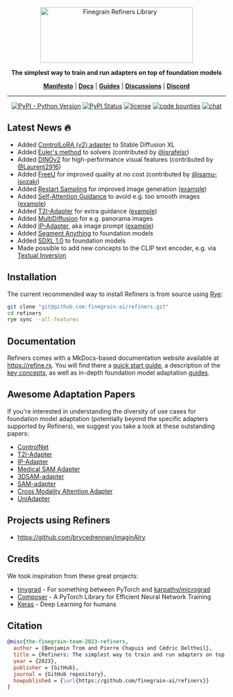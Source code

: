<div align="center">

<picture>
  <source media="(prefers-color-scheme: dark)" srcset="https://raw.githubusercontent.com/finegrain-ai/refiners/main/assets/logo_dark.png">
  <source media="(prefers-color-scheme: light)" srcset="https://raw.githubusercontent.com/finegrain-ai/refiners/main/assets/logo_light.png">
  <img alt="Finegrain Refiners Library" width="352" height="128" style="max-width: 100%;">
</picture>

**The simplest way to train and run adapters on top of foundation models**

[**Manifesto**](https://refine.rs/home/why/) | [**Docs**](https://refine.rs) | [**Guides**](https://refine.rs/guides/adapting_sdxl/) | [**Discussions**](https://github.com/finegrain-ai/refiners/discussions) | [**Discord**](https://discord.gg/mCmjNUVV7d)

______________________________________________________________________

[![PyPI - Python Version](https://img.shields.io/pypi/pyversions/refiners)](https://pypi.org/project/refiners/)
[![PyPI Status](https://badge.fury.io/py/refiners.svg)](https://badge.fury.io/py/refiners)
[![license](https://img.shields.io/badge/license-MIT-blue)](/LICENSE)
[![code bounties](https://img.shields.io/badge/code-bounties-blue)](https://finegrain.ai/bounties)
[![chat](https://img.shields.io/discord/1179456777406922913?logo=discord&logoColor=white&color=%235765F2)](https://discord.gg/mCmjNUVV7d)
</div>

## Latest News 🔥

- Added [ControlLoRA (v2) adapter](https://github.com/HighCWu/control-lora-v2) to Stable Diffusion XL
- Added [Euler's method](https://arxiv.org/abs/2206.00364) to solvers (contributed by [@israfelsr](https://github.com/israfelsr))
- Added [DINOv2](https://github.com/facebookresearch/dinov2) for high-performance visual features (contributed by [@Laurent2916](https://github.com/Laurent2916))
- Added [FreeU](https://github.com/ChenyangSi/FreeU) for improved quality at no cost (contributed by [@isamu-isozaki](https://github.com/isamu-isozaki))
- Added [Restart Sampling](https://github.com/Newbeeer/diffusion_restart_sampling) for improved image generation ([example](https://github.com/Newbeeer/diffusion_restart_sampling/issues/4))
- Added [Self-Attention Guidance](https://github.com/KU-CVLAB/Self-Attention-Guidance/) to avoid e.g. too smooth images ([example](https://github.com/SusungHong/Self-Attention-Guidance/issues/4))
- Added [T2I-Adapter](https://github.com/TencentARC/T2I-Adapter) for extra guidance ([example](https://github.com/TencentARC/T2I-Adapter/discussions/93))
- Added [MultiDiffusion](https://github.com/omerbt/MultiDiffusion) for e.g. panorama images
- Added [IP-Adapter](https://github.com/tencent-ailab/IP-Adapter), aka image prompt ([example](https://github.com/tencent-ailab/IP-Adapter/issues/92))
- Added [Segment Anything](https://github.com/facebookresearch/segment-anything) to foundation models
- Added [SDXL 1.0](https://github.com/Stability-AI/generative-models) to foundation models
- Made possible to add new concepts to the CLIP text encoder, e.g. via [Textual Inversion](https://arxiv.org/abs/2208.01618)

## Installation

The current recommended way to install Refiners is from source using [Rye](https://rye-up.com/):

```bash
git clone "git@github.com:finegrain-ai/refiners.git"
cd refiners
rye sync --all-features
```

## Documentation

Refiners comes with a MkDocs-based documentation website available at https://refine.rs. You will find there a [quick start guide](https://refine.rs/getting-started/recommended/), a description of the [key concepts](https://refine.rs/concepts/chain/), as well as in-depth foundation model adaptation [guides](https://refine.rs/guides/adapting_sdxl/).

## Awesome Adaptation Papers

If you're interested in understanding the diversity of use cases for foundation model adaptation (potentially beyond the specific adapters supported by Refiners), we suggest you take a look at these outstanding papers:

- [ControlNet](https://arxiv.org/abs/2302.05543)
- [T2I-Adapter](https://arxiv.org/abs/2302.08453)
- [IP-Adapter](https://arxiv.org/abs/2308.06721)
- [Medical SAM Adapter](https://arxiv.org/abs/2304.12620)
- [3DSAM-adapter](https://arxiv.org/abs/2306.13465)
- [SAM-adapter](https://arxiv.org/abs/2304.09148)
- [Cross Modality Attention Adapter](https://arxiv.org/abs/2307.01124)
- [UniAdapter](https://arxiv.org/abs/2302.06605)

## Projects using Refiners

- https://github.com/brycedrennan/imaginAIry

## Credits

We took inspiration from these great projects:

- [tinygrad](https://github.com/tinygrad/tinygrad) - For something between PyTorch and [karpathy/micrograd](https://github.com/karpathy/micrograd)
- [Composer](https://github.com/mosaicml/composer) - A PyTorch Library for Efficient Neural Network Training
- [Keras](https://github.com/keras-team/keras) - Deep Learning for humans

## Citation

```bibtex
@misc{the-finegrain-team-2023-refiners,
  author = {Benjamin Trom and Pierre Chapuis and Cédric Deltheil},
  title = {Refiners: The simplest way to train and run adapters on top of foundation models},
  year = {2023},
  publisher = {GitHub},
  journal = {GitHub repository},
  howpublished = {\url{https://github.com/finegrain-ai/refiners}}
}
```
